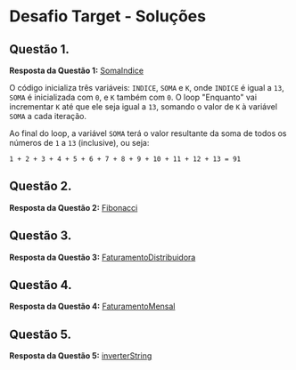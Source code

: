 # Desafio Target - Soluções

## Questão 1. 

**Resposta da Questão 1:** [SomaIndice](https://github.com/LoryAF/Desafio-target/tree/main/questao1/SomaIndice.java)
  
O código inicializa três variáveis: `INDICE`, `SOMA` e `K`, onde `INDICE` é igual a `13`, `SOMA` é inicializada com `0`, 
e `K` também com `0`. O loop "Enquanto" vai incrementar `K` até que ele seja igual a `13`, somando o valor de `K` à variável `SOMA` a cada iteração.

Ao final do loop, a variável `SOMA` terá o valor resultante da soma de todos os números de `1` a `13` (inclusive), ou seja:

`1 + 2 + 3 + 4 + 5 + 6 + 7 + 8 + 9 + 10 + 11 + 12 + 13 = 91`

## Questão 2. 

**Resposta da Questão 2:** [Fibonacci](https://github.com/LoryAF/Desafio-target/blob/main/questao3/FaturamentoDistribuidora.java)

## Questão 3. 

**Resposta da Questão 3:** [FaturamentoDistribuidora](https://github.com/LoryAF/Desafio-target/blob/main/questao3/FaturamentoDistribuidora.java)

## Questão 4. 

**Resposta da Questão 4:** [FaturamentoMensal](https://github.com/LoryAF/Desafio-target/blob/main/questao4/FaturamentoMensal.java)

## Questão 5. 

**Resposta da Questão 5:** [inverterString](https://github.com/LoryAF/Desafio-target/blob/main/questao5/InverterString.java)
